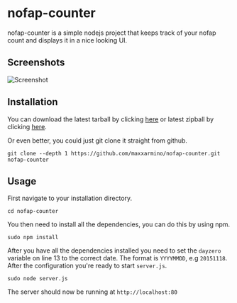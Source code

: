 # nofap-counter

nofap-counter is a simple nodejs project that keeps track of your nofap count and displays it in a nice looking UI.

Screenshots
----

![Screenshot](https://image.prntscr.com/image/Bk5oP7-zRWSrt6KZFZXLcg.png)

Installation
----

You can download the latest tarball by clicking [here](https://github.com/maxxarmino/nofap-counter/tarball/master) or latest zipball by clicking  [here](https://github.com/maxxarmino/nofap-counter/zipball/master).

Or even better, you could just git clone it straight from github.

    git clone --depth 1 https://github.com/maxxarmino/nofap-counter.git nofap-counter

Usage
----

First navigate to your installation directory.

    cd nofap-counter
    
You then need to install all the dependencies, you can do this by using npm.

    sudo npm install

After you have all the dependencies installed you need to set the `dayzero` variable on line 13 to the correct date. The format is `YYYYMMDD`, e.g `20151118`. After the configuration you're ready to start `server.js`.

    sudo node server.js

The server should now be running at `http://localhost:80`
